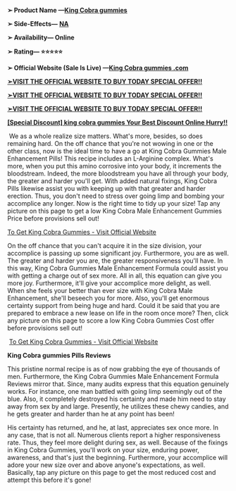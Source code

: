 <p><strong>➢ Product Name &mdash;</strong><a href="https://www.google.com/url?q=https%3A%2F%2Flifecbdcare.com%2Fash2&amp;sa=D&amp;sntz=1&amp;usg=AOvVaw2ltA_oqfb4B1AtyvA195VK" rel="nofollow" data-is-external-link="true"><strong>King Cobra gummies</strong></a></p>
<p><strong>➢ Side-Effects&mdash;</strong>&nbsp;<a href="https://www.google.com/url?q=https%3A%2F%2Flifecbdcare.com%2Fash2&amp;sa=D&amp;sntz=1&amp;usg=AOvVaw2ltA_oqfb4B1AtyvA195VK" rel="nofollow" data-is-external-link="true"><strong>NA</strong></a></p>
<p><strong>➢ Availability&mdash; Online</strong></p>
<p><strong>➢ Rating&mdash; ⭐⭐⭐⭐⭐</strong></p>
<p><strong>➢ Official Website (Sale Is Live) &mdash;</strong><a href="https://www.google.com/url?q=https%3A%2F%2Flifecbdcare.com%2Fash2&amp;sa=D&amp;sntz=1&amp;usg=AOvVaw2ltA_oqfb4B1AtyvA195VK" rel="nofollow" data-is-external-link="true"><strong>King Cobra gummies .com</strong></a></p>
<p><a href="https://www.google.com/url?q=https%3A%2F%2Flifecbdcare.com%2Fash2&amp;sa=D&amp;sntz=1&amp;usg=AOvVaw2ltA_oqfb4B1AtyvA195VK" rel="nofollow" data-is-external-link="true"><strong>➢VISIT THE OFFICIAL WEBSITE TO BUY TODAY SPECIAL OFFER!!</strong></a></p>
<p><a href="https://www.google.com/url?q=https%3A%2F%2Flifecbdcare.com%2Fash2&amp;sa=D&amp;sntz=1&amp;usg=AOvVaw2ltA_oqfb4B1AtyvA195VK" rel="nofollow" data-is-external-link="true"><strong>➢VISIT THE OFFICIAL WEBSITE TO BUY TODAY SPECIAL OFFER!!</strong></a></p>
<p><a href="https://www.google.com/url?q=https%3A%2F%2Flifecbdcare.com%2Fash2&amp;sa=D&amp;sntz=1&amp;usg=AOvVaw2ltA_oqfb4B1AtyvA195VK" rel="nofollow" data-is-external-link="true"><strong>➢VISIT THE OFFICIAL WEBSITE TO BUY TODAY SPECIAL OFFER!!</strong></a></p>
<p><a href="https://www.google.com/url?q=https%3A%2F%2Flifecbdcare.com%2Fash2&amp;sa=D&amp;sntz=1&amp;usg=AOvVaw2ltA_oqfb4B1AtyvA195VK" rel="nofollow" data-is-external-link="true"><strong>[Special Discount] king cobra gummies Your Best Discount Online Hurry!!</strong></a>&nbsp;</p>
<p><img src="https://nutramozo.com/wp-content/uploads/2023/03/King-Cobra-gummies.jpg" alt="" />&nbsp;We as a whole realize size matters. What's more, besides, so does remaining hard. On the off chance that you're not wowing in one or the other class, now is the ideal time to have a go at King Cobra Gummies Male Enhancement Pills! This recipe includes an L-Arginine complex. What's more, when you put this amino corrosive into your body, it increments the bloodstream. Indeed, the more bloodstream you have all through your body, the greater and harder you'll get. With added natural fixings, King Cobra Pills likewise assist you with keeping up with that greater and harder erection. Thus, you don't need to stress over going limp and bombing your accomplice any longer. Now is the right time to tidy up your size! Tap any picture on this page to get a low King Cobra Male Enhancement Gummies Price before provisions sell out!</p>
<p><a href="https://www.google.com/url?q=https%3A%2F%2Flifecbdcare.com%2Fash2&amp;sa=D&amp;sntz=1&amp;usg=AOvVaw2ltA_oqfb4B1AtyvA195VK" rel="nofollow" data-is-external-link="true">To Get King Cobra Gummies - Visit Official Website</a></p>
<p>On the off chance that you can't acquire it in the size division, your accomplice is passing up some significant joy. Furthermore, you are as well. The greater and harder you are, the greater responsiveness you'll have. In this way, King Cobra Gummies Male Enhancement Formula could assist you with getting a charge out of sex more. All in all, this equation can give you more joy. Furthermore, it'll give your accomplice more delight, as well. When she feels your better than ever size with King Cobra Male Enhancement, she'll beseech you for more. Also, you'll get enormous certainty support from being huge and hard. Could it be said that you are prepared to embrace a new lease on life in the room once more? Then, click any picture on this page to score a low King Cobra Gummies Cost offer before provisions sell out!</p>
<p><img src="https://nutramozo.com/wp-content/uploads/2023/03/King-Cobra-gummies-Reviews.jpg" alt="" />&nbsp;<a href="https://www.google.com/url?q=https%3A%2F%2Flifecbdcare.com%2Fash2&amp;sa=D&amp;sntz=1&amp;usg=AOvVaw2ltA_oqfb4B1AtyvA195VK" rel="nofollow" data-is-external-link="true">To Get King Cobra Gummies - Visit Official Website</a></p>
<p><strong>King Cobra gummies Pills Reviews</strong></p>
<p>This pristine normal recipe is as of now grabbing the eye of thousands of men. Furthermore, the King Cobra Gummies Male Enhancement Formula Reviews mirror that. Since, many audits express that this equation genuinely works. For instance, one man battled with going limp seemingly out of the blue. Also, it completely destroyed his certainty and made him need to stay away from sex by and large. Presently, he utilizes these chewy candies, and he gets greater and harder than he at any point has been!</p>
<p>His certainty has returned, and he, at last, appreciates sex once more. In any case, that is not all. Numerous clients report a higher responsiveness rate. Thus, they feel more delight during sex, as well. Because of the fixings in King Cobra Gummies, you'll work on your size, enduring power, awareness, and that's just the beginning. Furthermore, your accomplice will adore your new size over and above anyone's expectations, as well. Basically, tap any picture on this page to get the most reduced cost and attempt this before it's gone!</p>
